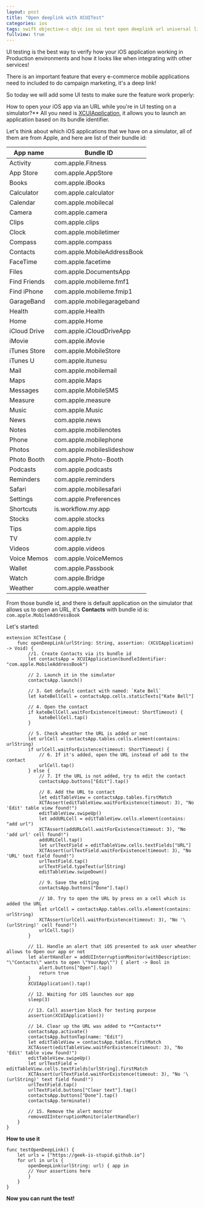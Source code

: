 ```yaml
---
layout: post
title: "Open deeplink with XCUITest"
categories: ios
tags: swift objective-c objc ios ui test open deeplink url universal link
fullview: true
---
```


UI testing is the best way to verify how your iOS application working in Production environments and how it looks like when integrating with other services!

There is an important feature that every e-commerce mobile applications need to included to do campaign marketing, it's a deep link!

So today we will add some UI tests to make sure the feature work properly:

How to open your iOS app via an URL while you're in UI testing on a simulator?**
All you need is [XCUIApplication](https://developer.apple.com/documentation/xctest/xcuiapplication), it allows you to launch an application based on its bundle identifier.

Let's think about which iOS applications that we have on a simulator, all of them are from Apple, and here are list of their bundle id:

| App name | Bundle ID |
|----------|-----------|
| Activity | com.apple.Fitness |
| App Store | com.apple.AppStore |
| Books | com.apple.iBooks |
| Calculator | com.apple.calculator |
| Calendar | com.apple.mobilecal |
| Camera | com.apple.camera |
| Clips | com.apple.clips |
| Clock | com.apple.mobiletimer |
| Compass | com.apple.compass |
| Contacts | com.apple.MobileAddressBook |
| FaceTime | com.apple.facetime |
| Files | com.apple.DocumentsApp |
| Find Friends| com.apple.mobileme.fmf1 |
| Find iPhone | com.apple.mobileme.fmip1 |
| GarageBand | com.apple.mobilegarageband |
| Health | com.apple.Health |
| Home | com.apple.Home |
| iCloud Drive| com.apple.iCloudDriveApp |
| iMovie | com.apple.iMovie |
| iTunes Store| com.apple.MobileStore |
| iTunes U | com.apple.itunesu |
| Mail | com.apple.mobilemail |
| Maps | com.apple.Maps |
| Messages | com.apple.MobileSMS |
| Measure | com.apple.measure |
| Music | com.apple.Music |
| News | com.apple.news |
| Notes | com.apple.mobilenotes |
| Phone | com.apple.mobilephone | 
| Photos | com.apple.mobileslideshow |
| Photo Booth | com.apple.Photo-Booth |
| Podcasts | com.apple.podcasts |
| Reminders | com.apple.reminders |
| Safari | com.apple.mobilesafari |
| Settings | com.apple.Preferences |
| Shortcuts | is.workflow.my.app |
| Stocks | com.apple.stocks |
| Tips | com.apple.tips |
| TV | com.apple.tv |
| Videos | com.apple.videos |
| Voice Memos | com.apple.VoiceMemos |
| Wallet | com.apple.Passbook |
| Watch | com.apple.Bridge  |
| Weather | com.apple.weather |

From those bundle id, and there is default application on the simulator that allows us to open an URL, it's **Contacts** with bundle id is: `com.apple.MobileAddressBook`

Let's started:

```
extension XCTestCase {
	func openDeepLink(urlString: String, assertion: (XCUIApplication) -> Void) {
		//1. Create Contacts via its bundle id
		let contactsApp = XCUIApplication(bundleIdentifier: "com.apple.MobileAddressBook")

		// 2. Launch it in the simulator
		contactsApp.launch()

		// 3. Get default contact with named: `Kate Bell`
		let kateBellCell = contactsApp.cells.staticTexts["Kate Bell"]

		// 4. Open the contact
		if kateBellCell.waitForExistence(timeout: ShortTimeout) {
			kateBellCell.tap()
		}

		// 5. Check wheather the URL is added or not
		let urlCell = contactsApp.tables.cells.element(contains: urlString)
		if urlCell.waitForExistence(timeout: ShortTimeout) {
			// 6. If it's added, open the URL instead of add to the contact
			urlCell.tap() 
		} else {
			// 7. If the URL is not added, try to edit the contact
			contactsApp.buttons["Edit"].tap()

			// 8. Add the URL to contact
			let editTableView = contactsApp.tables.firstMatch
			XCTAssert(editTableView.waitForExistence(timeout: 3), "No 'Edit' table view found!")
			editTableView.swipeUp()
			let addURLCell = editTableView.cells.element(contains: "add url")
			XCTAssert(addURLCell.waitForExistence(timeout: 3), "No 'add url' cell found!")
			addURLCell.tap()
			let urlTextField = editTableView.cells.textFields["URL"]
			XCTAssert(urlTextField.waitForExistence(timeout: 3), "No 'URL' text field found!")
			urlTextField.tap()
			urlTextField.typeText(urlString)
			editTableView.swipeDown()

			// 9. Save the editing
			contactsApp.buttons["Done"].tap()

			// 10. Try to open the URL by press on a cell which is added the URL 
			let urlCell = contactsApp.tables.cells.element(contains: urlString)
			XCTAssert(urlCell.waitForExistence(timeout: 3), "No '\(urlString)' cell found!")
			urlCell.tap()
		}

		// 11. Handle an alert that iOS presented to ask user wheather allows to Open our app or not
		let alertHandler = addUIInterruptionMonitor(withDescription: "\"Contacts\" wants to open \"YourApp\"") { alert -> Bool in
			alert.buttons["Open"].tap()
			return true
		}
		XCUIApplication().tap()

		// 12. Waiting for iOS launches our app
		sleep(3)

		// 13. Call assertion block for testing purpose
		assertion(XCUIApplication())

		// 14. Clear up the URL was added to **Contacts**
		contactsApp.activate()
		contactsApp.buttonTap(name: "Edit")
		let editTableView = contactsApp.tables.firstMatch
		XCTAssert(editTableView.waitForExistence(timeout: 3), "No 'Edit' table view found!")
		editTableView.swipeUp()
		let urlTextField = editTableView.cells.textFields[urlString].firstMatch
		XCTAssert(urlTextField.waitForExistence(timeout: 3), "No '\(urlString)' text field found!")
		urlTextField.tap()
		urlTextField.buttons["Clear text"].tap()
		contactsApp.buttons["Done"].tap()
		contactsApp.terminate()

		// 15. Remove the alert monitor
		removeUIInterruptionMonitor(alertHandler)
	}
}
```

**How to use it**

```
func testOpenDeepLink() {
	let urls = ["https://geek-is-stupid.github.io"]
	for url in urls {
		openDeepLink(urlString: url) { app in
		// Your assertions here
		}
	}
}
```

**Now you can runt the test!**